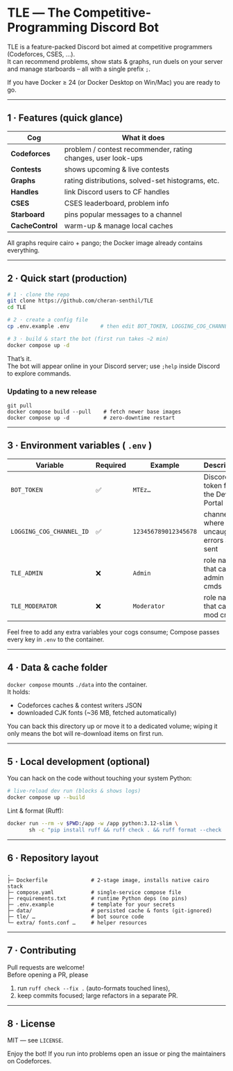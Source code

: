# TLE ― The Competitive-Programming Discord Bot

TLE is a feature-packed Discord bot aimed at competitive programmers
(Codeforces, CSES, …).  
It can recommend problems, show stats & graphs, run duels on your server
and manage starboards – all with a single prefix `;`.

If you have Docker ≥ 24 (or Docker Desktop on Win/Mac) you are ready to
go.

---

## 1 · Features (quick glance)

| Cog | What it does |
|-----|--------------|
| **Codeforces** | problem / contest recommender, rating changes, user look-ups |
| **Contests** | shows upcoming & live contests |
| **Graphs** | rating distributions, solved-set histograms, etc. |
| **Handles** | link Discord users to CF handles |
| **CSES** | CSES leaderboard, problem info |
| **Starboard** | pins popular messages to a channel |
| **CacheControl** | warm-up & manage local caches |

All graphs require cairo + pango; the Docker image already contains
everything.

---

## 2 · Quick start (production)

```bash
# 1 · clone the repo
git clone https://github.com/cheran-senthil/TLE
cd TLE

# 2 · create a config file
cp .env.example .env          # then edit BOT_TOKEN, LOGGING_COG_CHANNEL_ID …

# 3 · build & start the bot (first run takes ~2 min)
docker compose up -d
```

That’s it.  
The bot will appear online in your Discord server; use
`;help` inside Discord to explore commands.

### Updating to a new release

```
git pull
docker compose build --pull    # fetch newer base images
docker compose up -d           # zero-downtime restart
```

---

## 3 · Environment variables ( `.env` )

| Variable | Required | Example | Description |
|----------|----------|---------|-------------|
| `BOT_TOKEN` | ✅ | `MTEz…` | Discord bot token from the Dev Portal |
| `LOGGING_COG_CHANNEL_ID` | ✅ | `123456789012345678` | channel where uncaught errors are sent |
| `TLE_ADMIN` | ❌ | `Admin` | role name that can run admin cmds |
| `TLE_MODERATOR` | ❌ | `Moderator` | role name that can run mod cmds |

Feel free to add any extra variables your cogs consume; Compose passes
every key in `.env` to the container.

---

## 4 · Data & cache folder

`docker compose` mounts `./data` into the container.  
It holds:

* Codeforces caches & contest writers JSON  
* downloaded CJK fonts (~36 MB, fetched automatically)  

You can back this directory up or move it to a dedicated volume; wiping
it only means the bot will re-download items on first run.

---

## 5 · Local development (optional)

You can hack on the code without touching your system Python:

```bash
# live-reload dev run (blocks & shows logs)
docker compose up --build
```

Lint & format (Ruff):

```bash
docker run --rm -v $PWD:/app -w /app python:3.12-slim \
       sh -c "pip install ruff && ruff check . && ruff format --check ."
```

---

## 6 · Repository layout

```
.
├─ Dockerfile              # 2-stage image, installs native cairo stack
├─ compose.yaml            # single-service compose file
├─ requirements.txt        # runtime Python deps (no pins)
├─ .env.example            # template for your secrets
├─ data/                   # persisted cache & fonts (git-ignored)
├─ tle/ …                  # bot source code
└─ extra/ fonts.conf …     # helper resources
```

---

## 7 · Contributing

Pull requests are welcome!  
Before opening a PR, please

1. run `ruff check --fix .` (auto-formats touched lines),
2. keep commits focused; large refactors in a separate PR.

---

## 8 · License

MIT ― see `LICENSE`.

Enjoy the bot! If you run into problems open an issue or ping the
maintainers on Codeforces.
